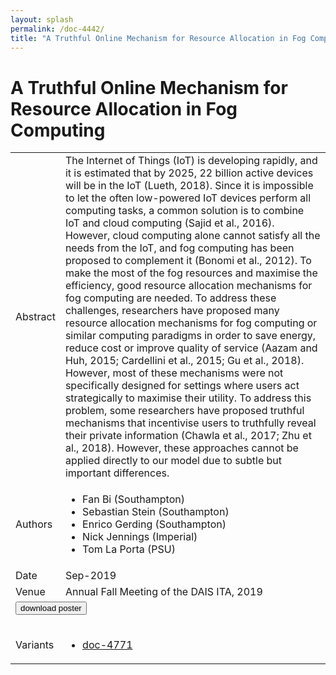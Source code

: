 ```yaml
---
layout: splash
permalink: /doc-4442/
title: "A Truthful Online Mechanism for Resource Allocation in Fog Computing"
---
```


# A Truthful Online Mechanism for Resource Allocation in Fog Computing

<table>
    <tbody>
    <tr>
        <td>Abstract</td>
        <td>The Internet of Things (IoT) is developing rapidly, and it is estimated that by 2025, 22 billion active devices will be in the IoT (Lueth, 2018). Since it is impossible to let the often low-powered IoT devices perform all computing tasks, a common solution is to combine IoT and cloud computing (Sajid et al., 2016). However, cloud computing alone cannot satisfy all the needs from the IoT, and fog computing has been proposed to complement it (Bonomi et al., 2012). To make the most of the fog resources and maximise the efficiency, good resource allocation mechanisms for fog computing are needed. To address these challenges, researchers have proposed many resource allocation mechanisms for fog computing or similar computing paradigms in order to save energy, reduce cost or improve quality of service (Aazam and Huh, 2015; Cardellini et al., 2015; Gu et al., 2018). However, most of these mechanisms were not specifically designed for settings where users act strategically to maximise their utility. To address this problem, some researchers have proposed truthful mechanisms that incentivise users to truthfully reveal their private information (Chawla et al., 2017; Zhu et al., 2018). However, these approaches cannot be applied directly to our model due to subtle but important differences.</td>
    </tr>
    <tr>
        <td>Authors</td>
        <td>
            <ul>
                <li>Fan Bi (Southampton)</li>
                <li>Sebastian Stein (Southampton)</li>
                <li>Enrico Gerding (Southampton)</li>
                <li>Nick Jennings (Imperial)</li>
                <li>Tom La Porta (PSU)</li>
            </ul>
        </td>
    </tr>
    <tr>
        <td>Date</td>
        <td>Sep-2019</td>
    </tr>
    <tr>
        <td>Venue</td>
        <td>Annual Fall Meeting of the DAIS ITA, 2019</td>
    </tr>
        <tr>
            <td colspan="2">
                <form method="get" action="https://dais-ita.org/sites/default/files/3988_poster.pdf">
                    <button type="submit">download poster</button>
                </form>
            </td>
        </tr>
        <tr>
            <td>Variants</td>
            <td>
                <ul>
                    <li><a href="${varId}">doc-4771</a></li>
                </ul>
            </td>
        </tr>
    </tbody>
</table>
